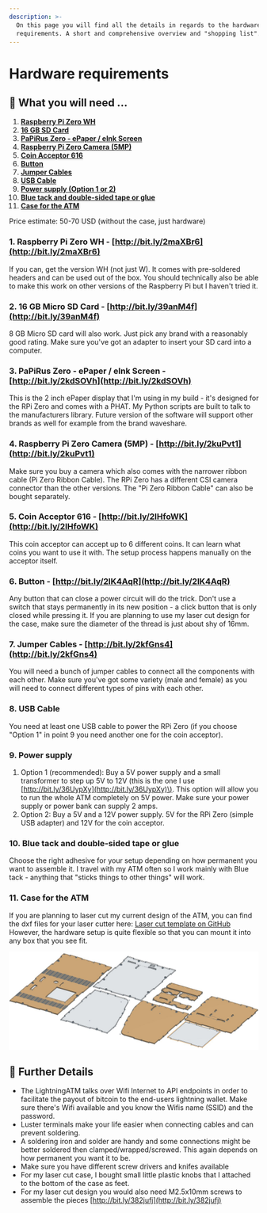 ```yaml
---
description: >-
  On this page you will find all the details in regards to the hardware
  requirements. A short and comprehensive overview and "shopping list".
---
```


# Hardware requirements

## 🛒 What you will need ...

1. [**Raspberry Pi Zero WH**](hardware-requirements.md#1-raspberry-pi-zero-wh-http-bit-ly-2-maxbr6)
2. [**16 GB SD Card**](hardware-requirements.md#2-16-gb-micro-sd-card-http-bit-ly-39-anm-4-f)
3. [**PaPiRus Zero - ePaper / eInk Screen**](hardware-requirements.md#3-papirus-zero-epaper-eink-screen-http-bit-ly-2-kdsovh)
4. [**Raspberry Pi Zero Camera \(5MP\)**](hardware-requirements.md#4-raspberry-pi-zero-camera-5-mp-http-bit-ly-2-kupvt1)
5. [**Coin Acceptor 616**](hardware-requirements.md#5-coin-acceptor-616-http-bit-ly-2-lhfowk)
6. [**Button**](hardware-requirements.md#6-button-http-bit-ly-2-lk-4-aqr)
7. [**Jumper Cables**](hardware-requirements.md#7-jumper-cables-http-bit-ly-2-kfgns4)
8. [**USB Cable**](hardware-requirements.md#8-usb-cable)
9. [**Power supply \(Option 1 or 2\)**](hardware-requirements.md#9-power-supply)
10. [**Blue tack and double-sided tape or glue**](hardware-requirements.md#10-blue-tack-and-double-sided-tape-or-glue)
11. [**Case for the ATM**](hardware-requirements.md#11-case-for-the-atm)

Price estimate: 50-70 USD (without the case, just hardware)

### 1. Raspberry Pi Zero WH - [http://bit.ly/2maXBr6](http://bit.ly/2maXBr6)

If you can, get the version WH \(not just W\). It comes with pre-soldered headers and can be used out of the box. You should technically also be able to make this work on other versions of the Raspberry Pi but I haven't tried it.

### 2. 16 GB Micro SD Card - [http://bit.ly/39anM4f](http://bit.ly/39anM4f)

8 GB Micro SD card will also work. Just pick any brand with a reasonably good rating. Make sure you've got an adapter to insert your SD card into a computer.

### 3. PaPiRus Zero - ePaper / eInk Screen - [http://bit.ly/2kdSOVh](http://bit.ly/2kdSOVh)

This is the 2 inch ePaper display that I'm using in my build - it's designed for the RPi Zero and comes with a PHAT. My Python scripts are built to talk to the manufacturers library. Future version of the software will support other brands as well for example from the brand waveshare.

### 4. Raspberry Pi Zero Camera \(5MP\) - [http://bit.ly/2kuPvt1](http://bit.ly/2kuPvt1)

Make sure you buy a camera which also comes with the narrower ribbon cable \(Pi Zero Ribbon Cable\). The RPi Zero has a different CSI camera connector than the other versions. The "Pi Zero Ribbon Cable" can also be bought separately.

### 5. Coin Acceptor 616 - [http://bit.ly/2lHfoWK](http://bit.ly/2lHfoWK)

This coin acceptor can accept up to 6 different coins. It can learn what coins you want to use it with. The setup process happens manually on the acceptor itself.

### 6. Button - [http://bit.ly/2lK4AqR](http://bit.ly/2lK4AqR)

Any button that can close a power circuit will do the trick. Don't use a switch that stays permanently in its new position - a click button that is only closed while pressing it. If you are planning to use my laser cut design for the case, make sure the diameter of the thread is just about shy of 16mm.

### 7. Jumper Cables - [http://bit.ly/2kfGns4](http://bit.ly/2kfGns4)

You will need a bunch of jumper cables to connect all the components with each other. Make sure you've got some variety \(male and female\) as you will need to connect different types of pins with each other.

### 8. USB Cable

You need at least one USB cable to power the RPi Zero \(if you choose "Option 1" in point 9 you need another one for the coin acceptor\).

### 9. Power supply

1. Option 1 \(recommended\): Buy a 5V power supply and a small transformer to step up 5V to 12V \(this is the one I use [http://bit.ly/36UypXy](http://bit.ly/36UypXy)\). This option will allow you to run the whole ATM completely on 5V power. Make sure your power supply or power bank can supply 2 amps.
2. Option 2: Buy a 5V and a 12V power supply. 5V for the RPi Zero \(simple USB adapter\) and 12V for the coin acceptor.

### 10. Blue tack and double-sided tape or glue

Choose the right adhesive for your setup depending on how permanent you want to assemble it. I travel with my ATM often so I work mainly with Blue tack - anything that "sticks things to other things" will work.

### 11. Case for the ATM

If you are planning to laser cut my current design of the ATM, you can find the dxf files for your laser cutter here: [Laser cut template on GitHub](https://github.com/21isenough/LightningATM/tree/master/resources/3dmodels) However, the hardware setup is quite flexible so that you can mount it into any box that you see fit.

![Laser Cut Design for ATM](../.gitbook/assets/img_20200107_233809.jpg)

## 📒 Further Details

* The LightningATM talks over Wifi Internet to API endpoints in order to facilitate the payout of bitcoin to the end-users lightning wallet. Make sure there's Wifi available and you know the Wifis name \(SSID\) and the password.
* Luster terminals make your life easier when connecting cables and can prevent soldering.
* A soldering iron and solder are handy and some connections might be better soldered then clamped/wrapped/screwed. This again depends on how permanent you want it to be.
* Make sure you have different screw drivers and knifes available
* For my laser cut case, I bought small little plastic knobs that I attached to the bottom of the case as feet.
* For my laser cut design you would also need M2.5x10mm screws to assemble the pieces [http://bit.ly/382jufj](http://bit.ly/382jufj)
